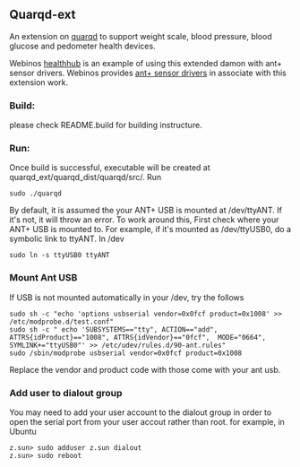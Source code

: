 ## Quarqd-ext

An extension on [quarqd](http://opensource.quarq.us/quarqd/) to support weight scale, blood pressure, blood glucose and pedometer health devices. 

Webinos [healthhub](https://github.com/webinos/hub-webinosHealth) is an example of using this extended damon with ant+ sensor drivers. Webinos provides [ant+ sensor drivers](https://github.com/ziransun/webinos-driver-ant) in associate with this extension work.



### Build:

please check README.build for building instructure. 

### Run:

Once build is successful, executable will be created at quarqd_ext/quarqd_dist/quarqd/src/. Run

    sudo ./quarqd

By default, it is assumed the your ANT+ USB is mounted at /dev/ttyANT. If it's not, it will throw an error. To work around this, 
First check where your ANT+ USB is mounted to. For example, if it's mounted as /dev/ttyUSB0, do a symbolic link to ttyANT. In /dev

    sudo ln -s ttyUSB0 ttyANT
  
### Mount Ant USB

If USB is not mounted automatically in your /dev, try the follows
  
    sudo sh -c "echo 'options usbserial vendor=0x0fcf product=0x1008' >> /etc/modprobe.d/test.conf"
    sudo sh -c " echo 'SUBSYSTEMS=="tty", ACTION=="add", ATTRS{idProduct}=="1008", ATTRS{idVendor}=="0fcf",  MODE="0664", SYMLINK+="ttyUSB0"' >> /etc/udev/rules.d/90-ant.rules"
    sudo /sbin/modprobe usbserial vendor=0x0fcf product=0x1008
    
Replace the vendor and product code with those come with your ant usb.

### Add user to dialout group

You may need to add your user account to the dialout group in order to open the serial port from your user accout rather than root. 
for example, in Ubuntu 
    
    z.sun> sudo adduser z.sun dialout
    z.sun> sudo reboot
    
    



    
    
    
    






